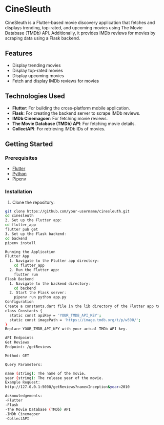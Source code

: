 # CineSleuth

CineSleuth is a Flutter-based movie discovery application that fetches and displays trending, top-rated, and upcoming movies using The Movie Database (TMDb) API. Additionally, it provides IMDb reviews for movies by scraping data using a Flask backend.

## Features

- Display trending movies
- Display top-rated movies
- Display upcoming movies
- Fetch and display IMDb reviews for movies

## Technologies Used

- **Flutter**: For building the cross-platform mobile application.
- **Flask**: For creating the backend server to scrape IMDb reviews.
- **IMDb Cinemagoer**: For fetching movie reviews.
- **The Movie Database (TMDb) API**: For fetching movie details.
- **CollectAPI**: For retrieving IMDb IDs of movies.

## Getting Started

### Prerequisites

- [Flutter](https://flutter.dev/docs/get-started/install)
- [Python](https://www.python.org/downloads/)
- [Pipenv](https://pipenv.pypa.io/en/latest/install/#installing-pipenv)

### Installation

1. Clone the repository:

```bash
git clone https://github.com/your-username/cinesleuth.git
cd cinesleuth
2. Set up the Flutter app:
cd flutter_app
flutter pub get
3. Set up the Flask backend:
cd backend
pipenv install

Running the Application
Flutter App
  1. Navigate to the Flutter app directory:
    cd flutter_app
  2. Run the Flutter app:
    flutter run
Flask Backend
  1. Navigate to the backend directory:
    cd backend
  2. Start the Flask server:
    pipenv run python app.py
Configuration
Create a constants.dart file in the lib directory of the Flutter app to store your API keys and other constants:
class Constants {
  static const apiKey = 'YOUR_TMDB_API_KEY';
  static const imagePath = 'https://image.tmdb.org/t/p/w500/';
}
Replace YOUR_TMDB_API_KEY with your actual TMDb API key.

API Endpoints
Get Reviews
Endpoint: /getReviews

Method: GET

Query Parameters:

name (string): The name of the movie.
year (string): The release year of the movie.
Example Request:
http://127.0.0.1:5000/getReviews?name=Inception&year=2010

Acknowledgements:
-Flutter
-Flask
-The Movie Database (TMDb) API
-IMDb Cinemagoer
-CollectAPI
